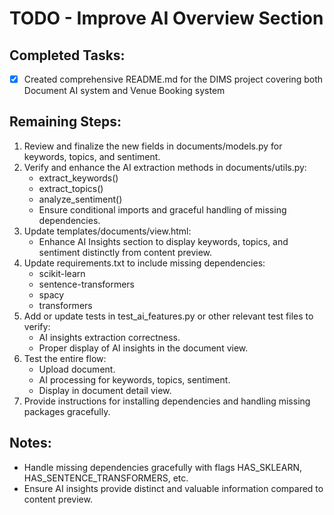 # TODO - Improve AI Overview Section

## Completed Tasks:
- [x] Created comprehensive README.md for the DIMS project covering both Document AI system and Venue Booking system

## Remaining Steps:
1. Review and finalize the new fields in documents/models.py for keywords, topics, and sentiment.
2. Verify and enhance the AI extraction methods in documents/utils.py:
   - extract_keywords()
   - extract_topics()
   - analyze_sentiment()
   - Ensure conditional imports and graceful handling of missing dependencies.
3. Update templates/documents/view.html:
   - Enhance AI Insights section to display keywords, topics, and sentiment distinctly from content preview.
4. Update requirements.txt to include missing dependencies:
   - scikit-learn
   - sentence-transformers
   - spacy
   - transformers
5. Add or update tests in test_ai_features.py or other relevant test files to verify:
   - AI insights extraction correctness.
   - Proper display of AI insights in the document view.
6. Test the entire flow:
   - Upload document.
   - AI processing for keywords, topics, sentiment.
   - Display in document detail view.
7. Provide instructions for installing dependencies and handling missing packages gracefully.

## Notes:
- Handle missing dependencies gracefully with flags HAS_SKLEARN, HAS_SENTENCE_TRANSFORMERS, etc.
- Ensure AI insights provide distinct and valuable information compared to content preview.
